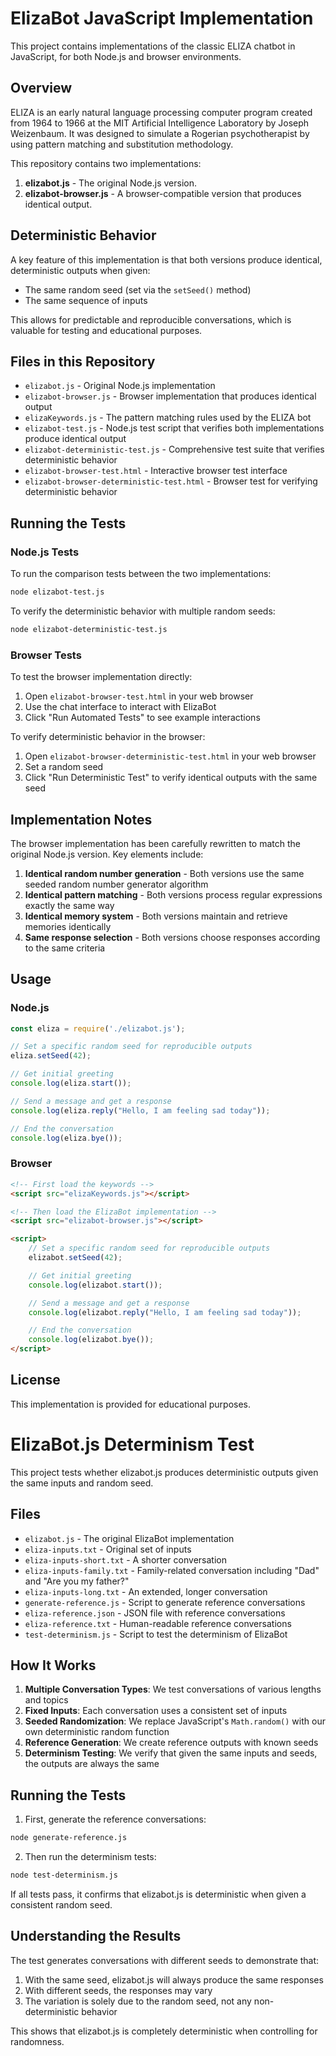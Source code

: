 # ElizaBot JavaScript Implementation

This project contains implementations of the classic ELIZA chatbot in JavaScript, for both Node.js and browser environments.

## Overview

ELIZA is an early natural language processing computer program created from 1964 to 1966 at the MIT Artificial Intelligence Laboratory by Joseph Weizenbaum. It was designed to simulate a Rogerian psychotherapist by using pattern matching and substitution methodology.

This repository contains two implementations:

1. **elizabot.js** - The original Node.js version.
2. **elizabot-browser.js** - A browser-compatible version that produces identical output.

## Deterministic Behavior

A key feature of this implementation is that both versions produce identical, deterministic outputs when given:
- The same random seed (set via the `setSeed()` method)
- The same sequence of inputs

This allows for predictable and reproducible conversations, which is valuable for testing and educational purposes.

## Files in this Repository

- `elizabot.js` - Original Node.js implementation
- `elizabot-browser.js` - Browser implementation that produces identical output
- `elizaKeywords.js` - The pattern matching rules used by the ELIZA bot
- `elizabot-test.js` - Node.js test script that verifies both implementations produce identical output
- `elizabot-deterministic-test.js` - Comprehensive test suite that verifies deterministic behavior
- `elizabot-browser-test.html` - Interactive browser test interface
- `elizabot-browser-deterministic-test.html` - Browser test for verifying deterministic behavior

## Running the Tests

### Node.js Tests

To run the comparison tests between the two implementations:

```bash
node elizabot-test.js
```

To verify the deterministic behavior with multiple random seeds:

```bash
node elizabot-deterministic-test.js
```

### Browser Tests

To test the browser implementation directly:

1. Open `elizabot-browser-test.html` in your web browser
2. Use the chat interface to interact with ElizaBot
3. Click "Run Automated Tests" to see example interactions

To verify deterministic behavior in the browser:

1. Open `elizabot-browser-deterministic-test.html` in your web browser
2. Set a random seed
3. Click "Run Deterministic Test" to verify identical outputs with the same seed

## Implementation Notes

The browser implementation has been carefully rewritten to match the original Node.js version. Key elements include:

1. **Identical random number generation** - Both versions use the same seeded random number generator algorithm
2. **Identical pattern matching** - Both versions process regular expressions exactly the same way
3. **Identical memory system** - Both versions maintain and retrieve memories identically
4. **Same response selection** - Both versions choose responses according to the same criteria

## Usage

### Node.js

```javascript
const eliza = require('./elizabot.js');

// Set a specific random seed for reproducible outputs
eliza.setSeed(42);

// Get initial greeting
console.log(eliza.start());

// Send a message and get a response
console.log(eliza.reply("Hello, I am feeling sad today"));

// End the conversation
console.log(eliza.bye());
```

### Browser

```html
<!-- First load the keywords -->
<script src="elizaKeywords.js"></script>

<!-- Then load the ElizaBot implementation -->
<script src="elizabot-browser.js"></script>

<script>
    // Set a specific random seed for reproducible outputs
    elizabot.setSeed(42);

    // Get initial greeting
    console.log(elizabot.start());

    // Send a message and get a response
    console.log(elizabot.reply("Hello, I am feeling sad today"));

    // End the conversation
    console.log(elizabot.bye());
</script>
```

## License

This implementation is provided for educational purposes.

# ElizaBot.js Determinism Test

This project tests whether elizabot.js produces deterministic outputs given the same inputs and random seed.

## Files

- `elizabot.js` - The original ElizaBot implementation
- `eliza-inputs.txt` - Original set of inputs
- `eliza-inputs-short.txt` - A shorter conversation
- `eliza-inputs-family.txt` - Family-related conversation including "Dad" and "Are you my father?"
- `eliza-inputs-long.txt` - An extended, longer conversation
- `generate-reference.js` - Script to generate reference conversations
- `eliza-reference.json` - JSON file with reference conversations
- `eliza-reference.txt` - Human-readable reference conversations
- `test-determinism.js` - Script to test the determinism of ElizaBot

## How It Works

1. **Multiple Conversation Types**: We test conversations of various lengths and topics
2. **Fixed Inputs**: Each conversation uses a consistent set of inputs
3. **Seeded Randomization**: We replace JavaScript's `Math.random()` with our own deterministic random function
4. **Reference Generation**: We create reference outputs with known seeds
5. **Determinism Testing**: We verify that given the same inputs and seeds, the outputs are always the same

## Running the Tests

1. First, generate the reference conversations:

```bash
node generate-reference.js
```

2. Then run the determinism tests:

```bash
node test-determinism.js
```

If all tests pass, it confirms that elizabot.js is deterministic when given a consistent random seed.

## Understanding the Results

The test generates conversations with different seeds to demonstrate that:

1. With the same seed, elizabot.js will always produce the same responses
2. With different seeds, the responses may vary
3. The variation is solely due to the random seed, not any non-deterministic behavior

This shows that elizabot.js is completely deterministic when controlling for randomness.